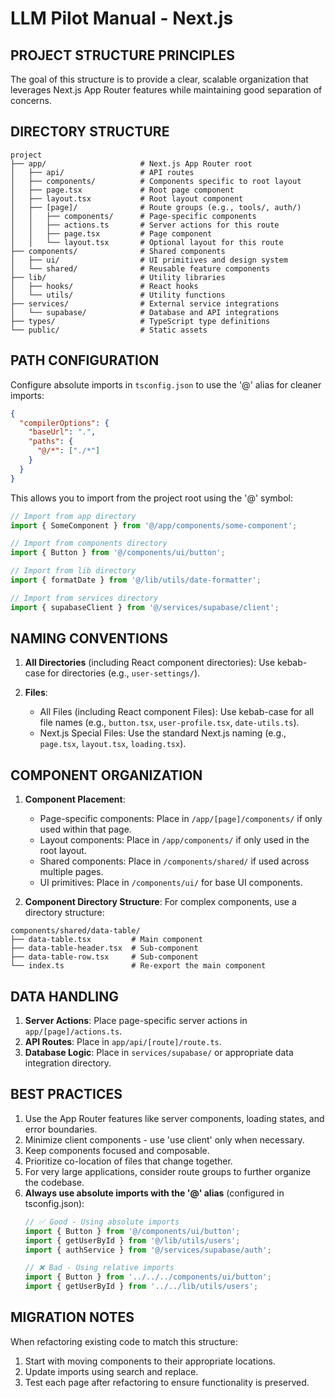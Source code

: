 # LLM Pilot Manual - Next.js

## PROJECT STRUCTURE PRINCIPLES
The goal of this structure is to provide a clear, scalable organization that leverages Next.js App Router features while maintaining good separation of concerns.

## DIRECTORY STRUCTURE

```
project
├── app/                     # Next.js App Router root
│   ├── api/                 # API routes
│   ├── components/          # Components specific to root layout
│   ├── page.tsx             # Root page component
│   ├── layout.tsx           # Root layout component
│   ├── [page]/              # Route groups (e.g., tools/, auth/)
│   │   ├── components/      # Page-specific components
│   │   ├── actions.ts       # Server actions for this route
│   │   ├── page.tsx         # Page component
│   │   └── layout.tsx       # Optional layout for this route
├── components/              # Shared components
│   ├── ui/                  # UI primitives and design system
│   └── shared/              # Reusable feature components
├── lib/                     # Utility libraries
│   ├── hooks/               # React hooks
│   └── utils/               # Utility functions
├── services/                # External service integrations
│   └── supabase/            # Database and API integrations
├── types/                   # TypeScript type definitions
└── public/                  # Static assets
```

## PATH CONFIGURATION

Configure absolute imports in `tsconfig.json` to use the '@' alias for cleaner imports:

```json
{
  "compilerOptions": {
    "baseUrl": ".",
    "paths": {
      "@/*": ["./*"]
    }
  }
}
```

This allows you to import from the project root using the '@' symbol:

```typescript
// Import from app directory
import { SomeComponent } from '@/app/components/some-component';

// Import from components directory
import { Button } from '@/components/ui/button';

// Import from lib directory
import { formatDate } from '@/lib/utils/date-formatter';

// Import from services directory
import { supabaseClient } from '@/services/supabase/client';
```

## NAMING CONVENTIONS

1. **All Directories** (including React component directories): Use kebab-case for directories (e.g., `user-settings/`).

2. **Files**:
   - All Files (including React component Files): Use kebab-case for all file names (e.g., `button.tsx`, `user-profile.tsx`, `date-utils.ts`).
   - Next.js Special Files: Use the standard Next.js naming (e.g., `page.tsx`, `layout.tsx`, `loading.tsx`).

## COMPONENT ORGANIZATION

1. **Component Placement**:
   - Page-specific components: Place in `/app/[page]/components/` if only used within that page.
   - Layout components: Place in `/app/components/` if only used in the root layout.
   - Shared components: Place in `/components/shared/` if used across multiple pages.
   - UI primitives: Place in `/components/ui/` for base UI components.

2. **Component Directory Structure**: For complex components, use a directory structure:

```
components/shared/data-table/
├── data-table.tsx         # Main component
├── data-table-header.tsx  # Sub-component
├── data-table-row.tsx     # Sub-component
└── index.ts               # Re-export the main component
```

## DATA HANDLING

1. **Server Actions**: Place page-specific server actions in `app/[page]/actions.ts`.
2. **API Routes**: Place in `app/api/[route]/route.ts`.
3. **Database Logic**: Place in `services/supabase/` or appropriate data integration directory.

## BEST PRACTICES

1. Use the App Router features like server components, loading states, and error boundaries.
2. Minimize client components - use 'use client' only when necessary.
3. Keep components focused and composable.
4. Prioritize co-location of files that change together.
5. For very large applications, consider route groups to further organize the codebase.
6. **Always use absolute imports with the '@' alias** (configured in tsconfig.json):
   ```typescript
   // ✅ Good - Using absolute imports
   import { Button } from '@/components/ui/button';
   import { getUserById } from '@/lib/utils/users';
   import { authService } from '@/services/supabase/auth';
   
   // ❌ Bad - Using relative imports
   import { Button } from '../../../components/ui/button';
   import { getUserById } from '../../lib/utils/users';
   ```

## MIGRATION NOTES

When refactoring existing code to match this structure:
1. Start with moving components to their appropriate locations.
2. Update imports using search and replace.
3. Test each page after refactoring to ensure functionality is preserved. 